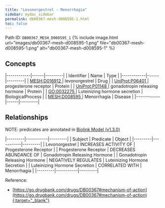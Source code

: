 ```yaml
---
title: "Levonorgestrel - Menorrhagia"
sidebar: mydoc_sidebar
permalink: db00367-mesh-d008595-1.html
toc: false 
---
```



Path ID: `DB00367_MESH_D008595_1`
{% include image.html url="images/db00367-mesh-d008595-1.png" file="db00367-mesh-d008595-1.png" alt="db00367-mesh-d008595-1" %}

## Concepts

|------------|------|---------|
| Identifier | Name | Type    |
|------------|------|---------|
| <a href="https://identifiers.org/MESH:D016912">MESH:D016912 </a> | levonorgestrel | Drug |
| <a href="https://identifiers.org/UniProt:P06401">UniProt:P06401 </a> | progesterone receptor | Protein |
| <a href="https://identifiers.org/UniProt:P01148">UniProt:P01148 </a> | gonadotropin releasing hormone | Protein |
| <a href="https://identifiers.org/GO:0032275">GO:0032275 </a> | Luteinizing hormone secretion | BiologicalProcess |
| <a href="https://identifiers.org/MESH:D008595">MESH:D008595 </a> | Menorrhagia | Disease |
|------------|------|---------|

## Relationships


NOTE: predicates are annotated in <a href="https://github.com/biolink/biolink-model/releases/tag/v1.3.0">Biolink Model (v1.3.0)</a>

|---------|-----------|---------|
| Subject | Predicate | Object  |
|---------|-----------|---------|
| Levonorgestrel | INCREASES ACTIVITY OF | Progesterone Receptor |
| Progesterone Receptor | DECREASES ABUNDANCE OF | Gonadotropin Releasing Hormone |
| Gonadotropin Releasing Hormone | NEGATIVELY REGULATES | Luteinizing Hormone Secretion |
| Luteinizing Hormone Secretion | CORRELATED WITH | Menorrhagia |
|---------|-----------|---------|

Reference:
  - [https://go.drugbank.com/drugs/DB00367#mechanism-of-action](https://go.drugbank.com/drugs/DB00367#mechanism-of-action){:target="_blank"}